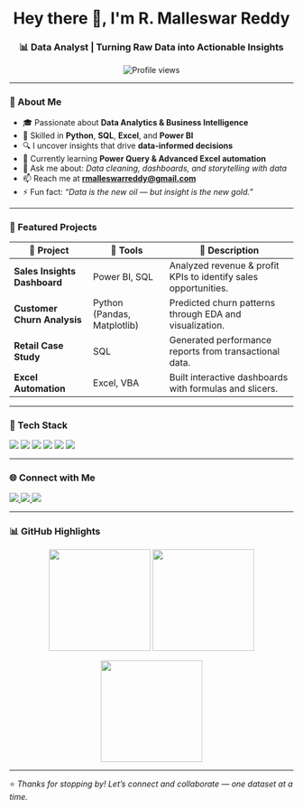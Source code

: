 <!-- 👋 Creative + Minimal GitHub README for a Data Analyst -->

<h1 align="center">Hey there 👋, I'm R. Malleswar Reddy</h1>
<h3 align="center">📊 Data Analyst | Turning Raw Data into Actionable Insights</h3>

<p align="center">
  <img src="https://komarev.com/ghpvc/?username=mallesh3&label=Profile%20Views&color=blueviolet&style=flat-square" alt="Profile views" />
</p>

---

### 🧠 About Me  
- 🎓 Passionate about **Data Analytics & Business Intelligence**  
- 🧩 Skilled in **Python**, **SQL**, **Excel**, and **Power BI**  
- 🔍 I uncover insights that drive **data-informed decisions**  
- 🚀 Currently learning **Power Query & Advanced Excel automation**  
- 💬 Ask me about: *Data cleaning, dashboards, and storytelling with data*  
- 📫 Reach me at **rmalleswarreddy@gmail.com**  
- ⚡ Fun fact: *“Data is the new oil — but insight is the new gold.”*

---

### 💼 Featured Projects  
| 🔹 Project | 🧰 Tools | 📄 Description |
|------------|----------|----------------|
| **Sales Insights Dashboard** | Power BI, SQL | Analyzed revenue & profit KPIs to identify sales opportunities. |
| **Customer Churn Analysis** | Python (Pandas, Matplotlib) | Predicted churn patterns through EDA and visualization. |
| **Retail Case Study** | SQL | Generated performance reports from transactional data. |
| **Excel Automation** | Excel, VBA | Built interactive dashboards with formulas and slicers. |

---

### 🧰 Tech Stack  
<p align="left">
  <img src="https://img.shields.io/badge/Python-3776AB?style=for-the-badge&logo=python&logoColor=white" />
  <img src="https://img.shields.io/badge/SQL-4479A1?style=for-the-badge&logo=mysql&logoColor=white" />
  <img src="https://img.shields.io/badge/Power%20BI-F2C811?style=for-the-badge&logo=powerbi&logoColor=black" />
  <img src="https://img.shields.io/badge/Excel-217346?style=for-the-badge&logo=microsoft-excel&logoColor=white" />
  <img src="https://img.shields.io/badge/Tableau-E97627?style=for-the-badge&logo=tableau&logoColor=white" />
  <img src="https://img.shields.io/badge/Canva-00C4CC?style=for-the-badge&logo=canva&logoColor=white" />
</p>

---

### 🌐 Connect with Me  
<p align="left">
  <a href="https://www.linkedin.com/in/rmona-malleswar-reddy93900/" target="_blank">
    <img src="https://img.shields.io/badge/LinkedIn-0077B5?style=for-the-badge&logo=linkedin&logoColor=white" />
  </a>
  <a href="mailto:rmalleswarreddy@gmail.com">
    <img src="https://img.shields.io/badge/Email-D14836?style=for-the-badge&logo=gmail&logoColor=white" />
  </a>
  <a href="https://github.com/mallesh3" target="_blank">
    <img src="https://img.shields.io/badge/GitHub-171515?style=for-the-badge&logo=github&logoColor=white" />
  </a>
</p>

---

### 📊 GitHub Highlights  
<p align="center">
  <img src="https://github-readme-stats.vercel.app/api?username=mallesh3&show_icons=true&theme=tokyonight&hide_border=true" height="180px" />
  <img src="https://github-readme-stats.vercel.app/api/top-langs/?username=mallesh3&layout=compact&theme=tokyonight&hide_border=true" height="180px" />
</p>

<p align="center">
  <img src="https://github-readme-streak-stats.herokuapp.com?user=mallesh3&theme=tokyonight&hide_border=true" height="180px" />
</p>

---

⭐ *Thanks for stopping by! Let’s connect and collaborate — one dataset at a time.*  





